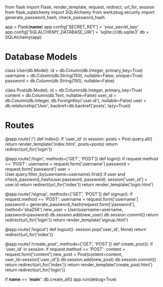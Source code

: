  from flask import Flask, render_template, request, redirect, url_for, session
from flask_sqlalchemy import SQLAlchemy
from werkzeug.security import generate_password_hash, check_password_hash

app = Flask(__name__)
app.config['SECRET_KEY'] = 'your_secret_key'
app.config['SQLALCHEMY_DATABASE_URI'] = 'sqlite:///db.sqlite3'
db = SQLAlchemy(app)

# Database Models
class User(db.Model):
    id = db.Column(db.Integer, primary_key=True)
    username = db.Column(db.String(150), nullable=False, unique=True)
    password = db.Column(db.String(150), nullable=False)

class Post(db.Model):
    id = db.Column(db.Integer, primary_key=True)
    content = db.Column(db.Text, nullable=False)
    user_id = db.Column(db.Integer, db.ForeignKey('user.id'), nullable=False)
    user = db.relationship('User', backref=db.backref('posts', lazy=True))

# Routes
@app.route('/')
def index():
    if 'user_id' in session:
        posts = Post.query.all()
        return render_template('index.html', posts=posts)
    return redirect(url_for('login'))

@app.route('/login', methods=['GET', 'POST'])
def login():
    if request.method == 'POST':
        username = request.form['username']
        password = request.form['password']
        user = User.query.filter_by(username=username).first()
        if user and check_password_hash(user.password, password):
            session['user_id'] = user.id
            return redirect(url_for('index'))
    return render_template('login.html')

@app.route('/signup', methods=['GET', 'POST'])
def signup():
    if request.method == 'POST':
        username = request.form['username']
        password = generate_password_hash(request.form['password'], method='sha256')
        new_user = User(username=username, password=password)
        db.session.add(new_user)
        db.session.commit()
        return redirect(url_for('login'))
    return render_template('signup.html')

@app.route('/logout')
def logout():
    session.pop('user_id', None)
    return redirect(url_for('index'))

@app.route('/create_post', methods=['GET', 'POST'])
def create_post():
    if 'user_id' in session:
        if request.method == 'POST':
            content = request.form['content']
            new_post = Post(content=content, user_id=session['user_id'])
            db.session.add(new_post)
            db.session.commit()
            return redirect(url_for('index'))
        return render_template('create_post.html')
    return redirect(url_for('login'))

if __name__ == '__main__':
    db.create_all()
    app.run(debug=True)
